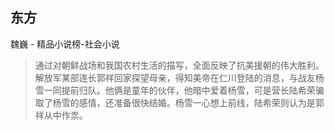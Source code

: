 ## 东方

魏巍  -  精品小说榜-社会小说

> 通过对朝鲜战场和我国农村生活的描写，全面反映了抗美援朝的伟大胜利。解放军某部连长郭祥回家探望母亲，得知美帝在仁川登陆的消息，与战友杨雪一同提前归队。他俩是童年的伙伴，他暗中爱着杨雪，可是营长陆希荣骗取了杨雪的感情，还准备很快结婚。杨雪一心想上前线，陆希荣则认为是郭祥从中作祟。
